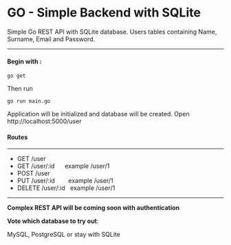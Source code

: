 # GO - Simple Backend with SQLite

Simple Go REST API with SQLite database. 
Users tables containing Name, Surname, Email and Password.

---
#### Begin with :

```
go get
```
Then run
```
go run main.go
```

Application will be initialized and database will be created.
Open http://localhost:5000/user

#### Routes
---
* GET       /user
* GET       /user/:id&nbsp;&nbsp;&nbsp;&nbsp;&nbsp;&nbsp;example /user/1
* POST      /user           
* PUT       /user/:id&nbsp;&nbsp;&nbsp;&nbsp;&nbsp;&nbsp;&nbsp;&nbsp;example /user/1
* DELETE    /user/:id&nbsp;&nbsp;&nbsp;example /user/1

---

**Complex REST API will be coming soon with authentication**

**Vote which database to try out**:

MySQL, PostgreSQL or stay with SQLite
